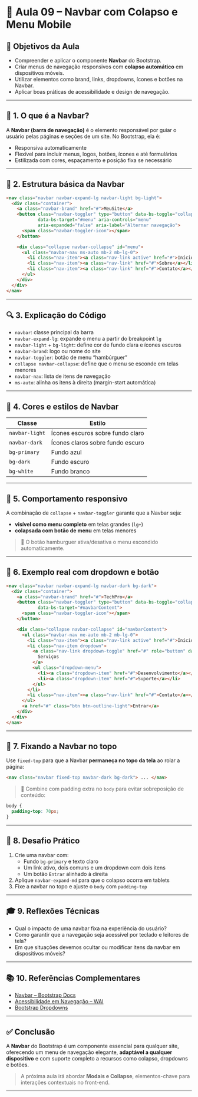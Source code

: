 # 📘 Aula 09 – Navbar com Colapso e Menu Mobile

## 🎯 Objetivos da Aula
- Compreender e aplicar o componente **Navbar** do Bootstrap.
- Criar menus de navegação responsivos com **colapso automático** em dispositivos móveis.
- Utilizar elementos como brand, links, dropdowns, ícones e botões na Navbar.
- Aplicar boas práticas de acessibilidade e design de navegação.

---

## 🧭 1. O que é a Navbar?

A **Navbar (barra de navegação)** é o elemento responsável por guiar o usuário pelas páginas e seções de um site. No Bootstrap, ela é:

- Responsiva automaticamente
- Flexível para incluir menus, logos, botões, ícones e até formulários
- Estilizada com cores, espaçamento e posição fixa se necessário

---

## 🧱 2. Estrutura básica da Navbar

```html
<nav class="navbar navbar-expand-lg navbar-light bg-light">
  <div class="container">
    <a class="navbar-brand" href="#">MeuSite</a>
    <button class="navbar-toggler" type="button" data-bs-toggle="collapse"
            data-bs-target="#menu" aria-controls="menu"
            aria-expanded="false" aria-label="Alternar navegação">
      <span class="navbar-toggler-icon"></span>
    </button>

    <div class="collapse navbar-collapse" id="menu">
      <ul class="navbar-nav ms-auto mb-2 mb-lg-0">
        <li class="nav-item"><a class="nav-link active" href="#">Início</a></li>
        <li class="nav-item"><a class="nav-link" href="#">Sobre</a></li>
        <li class="nav-item"><a class="nav-link" href="#">Contato</a></li>
      </ul>
    </div>
  </div>
</nav>
```

---

## 🔍 3. Explicação do Código

- `navbar`: classe principal da barra
- `navbar-expand-lg`: expande o menu a partir do breakpoint `lg`
- `navbar-light` + `bg-light`: define cor de fundo clara e ícones escuros
- `navbar-brand`: logo ou nome do site
- `navbar-toggler`: botão de menu “hambúrguer”
- `collapse navbar-collapse`: define que o menu se esconde em telas menores
- `navbar-nav`: lista de itens de navegação
- `ms-auto`: alinha os itens à direita (margin-start automática)

---

## 🎨 4. Cores e estilos de Navbar

| Classe             | Estilo                  |
|--------------------|--------------------------|
| `navbar-light`     | Ícones escuros sobre fundo claro |
| `navbar-dark`      | Ícones claros sobre fundo escuro |
| `bg-primary`       | Fundo azul              |
| `bg-dark`          | Fundo escuro            |
| `bg-white`         | Fundo branco            |

---

## 📱 5. Comportamento responsivo

A combinação de `collapse` + `navbar-toggler` garante que a Navbar seja:

- **visível como menu completo** em telas grandes (`lg+`)
- **colapsada com botão de menu** em telas menores

> 🔁 O botão hamburguer ativa/desativa o menu escondido automaticamente.

---

## 🧠 6. Exemplo real com dropdown e botão

```html
<nav class="navbar navbar-expand-lg navbar-dark bg-dark">
  <div class="container">
    <a class="navbar-brand" href="#">TechPro</a>
    <button class="navbar-toggler" type="button" data-bs-toggle="collapse"
            data-bs-target="#navbarContent">
      <span class="navbar-toggler-icon"></span>
    </button>

    <div class="collapse navbar-collapse" id="navbarContent">
      <ul class="navbar-nav me-auto mb-2 mb-lg-0">
        <li class="nav-item"><a class="nav-link active" href="#">Início</a></li>
        <li class="nav-item dropdown">
          <a class="nav-link dropdown-toggle" href="#" role="button" data-bs-toggle="dropdown">
            Serviços
          </a>
          <ul class="dropdown-menu">
            <li><a class="dropdown-item" href="#">Desenvolvimento</a></li>
            <li><a class="dropdown-item" href="#">Suporte</a></li>
          </ul>
        </li>
        <li class="nav-item"><a class="nav-link" href="#">Contato</a></li>
      </ul>
      <a href="#" class="btn btn-outline-light">Entrar</a>
    </div>
  </div>
</nav>
```

---

## 🔧 7. Fixando a Navbar no topo

Use `fixed-top` para que a Navbar **permaneça no topo da tela** ao rolar a página:

```html
<nav class="navbar fixed-top navbar-dark bg-dark"> ... </nav>
```

> 🧠 Combine com padding extra no `body` para evitar sobreposição de conteúdo:
```css
body {
  padding-top: 70px;
}
```

---

## 🧪 8. Desafio Prático

1. Crie uma navbar com:
   - Fundo `bg-primary` e texto claro
   - Um link ativo, dois comuns e um dropdown com dois itens
   - Um botão `Entrar` alinhado à direita
2. Aplique `navbar-expand-md` para que o colapso ocorra em tablets
3. Fixe a navbar no topo e ajuste o `body` com `padding-top`

---

## 🎓 9. Reflexões Técnicas

- Qual o impacto de uma navbar fixa na experiência do usuário?
- Como garantir que a navegação seja acessível por teclado e leitores de tela?
- Em que situações devemos ocultar ou modificar itens da navbar em dispositivos móveis?

---

## 📚 10. Referências Complementares

- [Navbar – Bootstrap Docs](https://getbootstrap.com/docs/5.3/components/navbar/)
- [Acessibilidade em Navegação – WAI](https://www.w3.org/WAI/tutorials/menus/)
- [Bootstrap Dropdowns](https://getbootstrap.com/docs/5.3/components/dropdowns/)

---

## ✅ Conclusão

A **Navbar** do Bootstrap é um componente essencial para qualquer site, oferecendo um menu de navegação elegante, **adaptável a qualquer dispositivo** e com suporte completo a recursos como colapso, dropdowns e botões.

> A próxima aula irá abordar **Modais e Collapse**, elementos-chave para interações contextuais no front-end.

---
